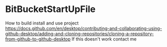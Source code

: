 # BitBucketStartUpFile
How to build install and use project
https://docs.github.com/en/desktop/contributing-and-collaborating-using-github-desktop/adding-and-cloning-repositories/cloning-a-repository-from-github-to-github-desktop
If this doesn't work contact me
